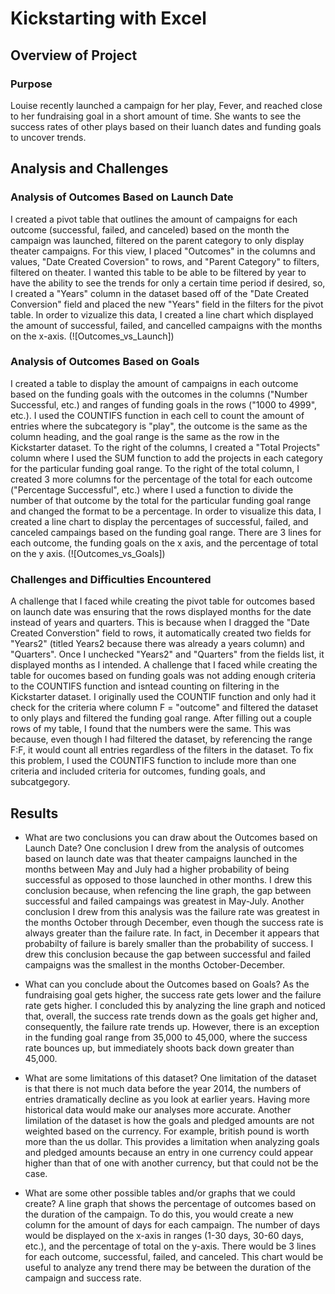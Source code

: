 # Kickstarting with Excel

## Overview of Project

### Purpose
Louise recently launched a campaign for her play, Fever, and reached close to her fundraising goal in a short amount of time. She wants to see the success rates of other plays based on their luanch dates and funding goals to uncover trends.

## Analysis and Challenges

### Analysis of Outcomes Based on Launch Date
I created a pivot table that outlines the amount of campaigns for each outcome (successful, failed, and canceled) based on the month the campaign was launched, filtered on the parent category to only display theater campaigns. For this view, I placed "Outcomes" in the columns and values, "Date Created Coversion" to rows, and "Parent Category" to filters, filtered on theater. I wanted this table to be able to be filtered by year to have the ability to see the trends for only a certain time period if desired, so, I created a "Years" column in the dataset based off of the "Date Created Conversion" field and placed the new "Years" field  in the filters for the pivot table. In order to vizualize this data, I created a line chart which displayed the amount of successful, failed, and cancelled campaigns with the months on the x-axis.
(![Outcomes_vs_Launch])

### Analysis of Outcomes Based on Goals
I created a table to display the amount of campaigns in each outcome based on the funding goals with the outcomes in the columns ("Number Successful, etc.) and ranges of funding goals in the rows ("1000 to 4999", etc.). I used the COUNTIFS function in each cell to count the amount of entries where the subcategory is "play", the outcome is the same as the column heading, and the goal range is the same as the row in the Kickstarter dataset. To the right of the columns, I created a "Total Projects" column where I used the SUM function to add the projects in each category for the particular funding goal range. To the right of the total column, I created 3 more columns for the percentage of the total for each outcome ("Percentage Successful", etc.) where I used a function to divide the number of that outcome by the total for the particular funding goal range and changed the format to be a percentage.
In order to visualize this data, I created a line chart to display the percentages of successful, failed, and canceled campaings based on the funding goal range. There are 3 lines for each outcome, the funding goals on the x axis, and the percentage of total on the y axis.
(![Outcomes_vs_Goals])

### Challenges and Difficulties Encountered
A challenge that I faced while creating the pivot table for outcomes based on launch date was ensuring that the rows displayed months for the date instead of years and quarters. This is because when I dragged the "Date Created Converstion" field to rows, it automatically created two fields for "Years2" (titled Years2 because there was already a years column) and "Quarters". Once I unchecked "Years2" and "Quarters" from the fields list, it displayed months as I intended.
A challenge that I faced while creating the table for oucomes based on funding goals was not adding enough criteria to the COUNTIFS function and isntead counting on filtering in the Kickstarter dataset. I originally used the COUNTIF function and only had it check for the criteria where column F = "outcome" and filtered the dataset to only plays and filtered the funding goal range. After filling out a couple rows of my table, I found that the numbers were the same. This was because, even though I had filtered the dataset, by referencing the range F:F, it would count all entries regardless of the filters in the dataset. To fix this problem, I used the COUNTIFS function to include more than one criteria and included criteria for outcomes, funding goals, and subcatgegory.

## Results

- What are two conclusions you can draw about the Outcomes based on Launch Date?
One conclusion I drew from the analysis of outcomes based on launch date was that theater campaigns launched in the months between May and July had a higher probability of being successful as opposed to those launched in other months. I drew this conclusion because, when refencing the line graph, the gap between successful and failed campaings was greatest in May-July.
Another conclusion I drew from this analysis was the failure rate was greatest in the months October through December, even though the success rate is always greater than the failure rate. In fact, in December it appears that probabilty of failure is barely smaller than the probability of success. I drew this conclusion because the gap between successful and failed campaigns was the smallest in the months October-December.

- What can you conclude about the Outcomes based on Goals?
As the fundraising goal gets higher, the success rate gets lower and the failure rate gets higher. I concluded this by analyzing the line graph and noticed that, overall, the success rate trends down as the goals get higher and, consequently, the failure rate trends up. However, there is an exception in the funding goal range from 35,000 to 45,000, where the success rate bounces up, but immediately shoots back down greater than 45,000.

- What are some limitations of this dataset?
One limitation of the dataset is that there is not much data before the year 2014, the numbers of entries dramatically decline as you look at earlier years. Having more historical data would make our analyses more accurate.
Another limilation of the dataset is how the goals and pledged amounts are not weighted based on the currency. For example, british pound is worth more than the us dollar. This provides a limitation when analyzing goals and pledged amounts because an entry in one currency could appear higher than that of one with another currency, but that could not be the case.

- What are some other possible tables and/or graphs that we could create?
A line graph that shows the percentage of outcomes based on the duration of the campaign. To do this, you would create a new column for the amount of days for each campaign. The number of days would be displayed on the x-axis in ranges (1-30 days, 30-60 days, etc.), and the percentage of total on the y-axis. There would be 3 lines for each outcome, successful, failed, and canceled. This chart would be useful to analyze any trend there may be between the duration of the campaign and success rate.

